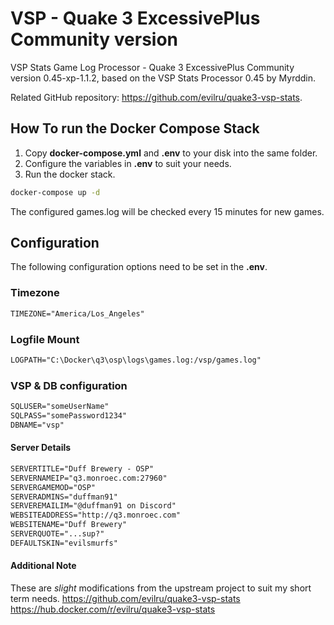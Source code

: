 # VSP - Quake 3 ExcessivePlus Community version

VSP Stats Game Log Processor - Quake 3 ExcessivePlus Community version 0.45-xp-1.1.2, based on the VSP Stats Processor 0.45 by Myrddin.

Related GitHub repository:
<https://github.com/evilru/quake3-vsp-stats>.

## How To run the Docker Compose Stack

1. Copy **docker-compose.yml** and **.env** to your disk into the same folder.
2. Configure the variables in **.env** to suit your needs.
3. Run the docker stack.

```sh
docker-compose up -d
```

The configured games.log will be checked every 15 minutes for new games.

## Configuration

The following configuration options need to be set in the **.env**.

### Timezone

```txt
TIMEZONE="America/Los_Angeles"
```

### Logfile Mount

```txt
LOGPATH="C:\Docker\q3\osp\logs\games.log:/vsp/games.log"
```

### VSP & DB configuration

```txt
SQLUSER="someUserName"
SQLPASS="somePassword1234"
DBNAME="vsp"
```

#### Server Details

```txt
SERVERTITLE="Duff Brewery - OSP"
SERVERNAMEIP="q3.monroec.com:27960"
SERVERGAMEMOD="OSP"
SERVERADMINS="duffman91"
SERVEREMAILIM="@duffman91 on Discord"
WEBSITEADDRESS="http://q3.monroec.com"
WEBSITENAME="Duff Brewery"
SERVERQUOTE="...sup?"
DEFAULTSKIN="evilsmurfs"
```

#### Additional Note
These are _slight_ modifications from the upstream project to suit my short term needs. 
  https://github.com/evilru/quake3-vsp-stats 
  https://hub.docker.com/r/evilru/quake3-vsp-stats